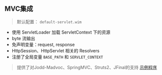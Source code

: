 ## MVC集成

> 默认配置： `default-servlet.wim`

+ 使用 ServletLoader 加载 ServletContext 下的资源
+ byte 流输出
+ 免声明变量：request, response
+ HttpSession、HttpServlet 相关的 Resolvers
+ 注册了全局变量 `BASE_PATH` 和 `SERVLET_CONTEXT`

> 提供了对Jodd-Madvoc、SpringMVC、Struts2、JFinal的支持 [示例程序][mvc-demo]


[mvc-demo]: https://github.com/zqq90/webitscript-mvc-demo
